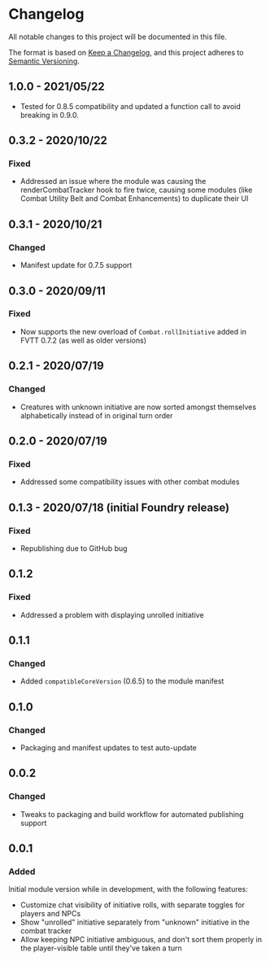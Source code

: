 # Changelog

All notable changes to this project will be documented in this file.

The format is based on [Keep a Changelog](https://keepachangelog.com/en/1.0.0/),
and this project adheres to [Semantic Versioning](https://semver.org/spec/v2.0.0.html).

## 1.0.0 - 2021/05/22

-   Tested for 0.8.5 compatibility and updated a function call to avoid breaking in 0.9.0.

## 0.3.2 - 2020/10/22

### Fixed

-   Addressed an issue where the module was causing the renderCombatTracker hook to fire twice, causing some modules (like Combat Utility Belt and Combat Enhancements) to duplicate their UI

## 0.3.1 - 2020/10/21

### Changed

-   Manifest update for 0.7.5 support

## 0.3.0 - 2020/09/11

### Fixed

-   Now supports the new overload of `Combat.rollInitiative` added in FVTT 0.7.2 (as well as older versions)

## 0.2.1 - 2020/07/19

### Changed

-   Creatures with unknown initiative are now sorted amongst themselves alphabetically instead of in original turn order

## 0.2.0 - 2020/07/19

### Fixed

-   Addressed some compatibility issues with other combat modules

## 0.1.3 - 2020/07/18 (initial Foundry release)

### Fixed

-   Republishing due to GitHub bug

## 0.1.2

### Fixed

-   Addressed a problem with displaying unrolled initiative

## 0.1.1

### Changed

-   Added `compatibleCoreVersion` (0.6.5) to the module manifest

## 0.1.0

### Changed

-   Packaging and manifest updates to test auto-update

## 0.0.2

### Changed

-   Tweaks to packaging and build workflow for automated publishing support

## 0.0.1

### Added

Initial module version while in development, with the following features:

-   Customize chat visibility of initiative rolls, with separate toggles for players and NPCs
-   Show "unrolled" initiative separately from "unknown" initiative in the combat tracker
-   Allow keeping NPC initiative ambiguous, and don't sort them properly in the player-visible table until they've taken a turn
